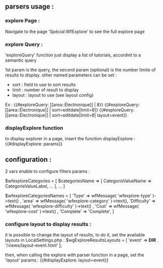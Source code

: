 

## parsers usage :

### explore Page :

Navigate to the page 'Spécial:WfExplore'  to see the full explore page

### explore Query :

'exploreQuery' function just display a list of tutorials, accordint to a semantic query

1st param is  the query, the second param (optional) is the number limite of results to display.
other named parameters can be set : 
- sort : field to use to sort results
- limit : number of result to display
- layout : layout to use (see layout config)

Ex : 
  {{#exploreQuery:  [[area::Électronique]] | 8}}
  {{#exploreQuery:  [[area::Électronique]] | sort=editdate|limit=8}}
  {{#exploreQuery:  [[area::Électronique]] | sort=editdate|limit=8| layout=event}}
  
### displayExplore function

to display explorer in a page, insert the function displayExplore :
  {{#displayExplore: params}}

  
## configuration :

2 vars enable to configure filters params :


  $wfexploreCategories = [ 
  		$categoriesName => [
  			CategorisValueName => CategorieValueLabel,
  			...
  		],
  		...
  ]

  $wfexploreCategoriesNames = [
  		'Type' => wfMessage( 'wfexplore-type' )->text() ,
  		'area' =>  wfMessage( 'wfexplore-category' )->text(),
  		'Difficulty' => wfMessage( 'wfexplore-difficulty' )->text() ,
  		'Cost' => wfMessage( 'wfexplore-cost' )->text() ,
  		'Complete' => 'Complete',
  ]

### configure layout to display results : 

it is possible to change the layout of results, to do it, set the available layouts in LocalSettings.php : 
  $wgExploreResultsLayouts = [
		'event' => __DIR__ . '/views/layout-event.html'
  ];
  
then, when calling the explore with parser function in a page, set the 'layout' params :
  {{#displayExplore: layout=event}}